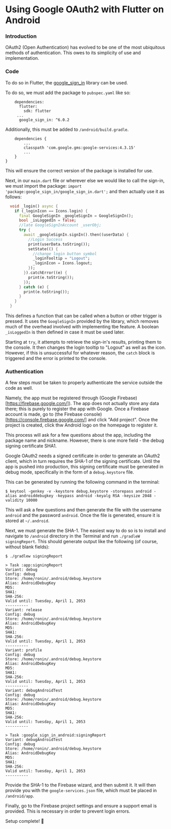 # Using Google OAuth2 with Flutter on Android
### Introduction
OAuth2 (Open Authentication) has evolved to be one of the most ubiquitous methods of authentication. This owes to its simplicity of use and implementation.

### Code
To do so in Flutter, the [google_sign_in](https://pub.dev/packages/google_sign_in) library can be used.

To do so, we must add the package to `pubspec.yaml` like so:
```
    dependencies:
      flutter:
        sdk: flutter
     ...
      google_sign_in: ^6.0.2
```
Additionally, this must be added to `/android/build.gradle`.
```
    dependencies {
        ...
        classpath 'com.google.gms:google-services:4.3.15'
        ...
    }
}
```
This will ensure the correct version of the package is installed for use.

Next, in our `main.dart` file or wherever else we would like to call the sign-in, we must import the package:
`import 'package:google_sign_in/google_sign_in.dart';`
and then actually use it as follows:
```dart
  void _login() async {
    if (_loginIcon == Icons.login) {
      final GoogleSignIn _googleSignIn = GoogleSignIn();
      bool _isLoggedIn = false;
      //late GoogleSignInAccount _userObj;
      try {
        await _googleSignIn.signIn().then((userData) {
          //Login Success
          print(userData.toString());
          setState(() {
            //change login button symbol
            _loginTooltip = "Logout";
            _loginIcon = Icons.logout;
          });
        }).catchError((e) {
          print(e.toString());
        });
      } catch (e) {
        print(e.toString());
      }
    }
  }
```

This defines a function that can be called when a button or other trigger is pressed. It uses the `GoogleSignIn` provided by the library, which removes much of the overhead involved with implementing tbe feature. A boolean `_isLoggedIn` is then defined in case it must be used later.

Starting at `try`, it attempts to retrieve the sign-in's results, printing them to the console. It then changes the login tooltip to "Logout" as well as the icon. However, if this is unsuccessful for whatever reason, the `catch` block is triggered and the error is printed to the console.

### Authentication
A few steps must be taken to properly authenticate the service outside the code as well.

Namely, the app must be registered through (Google Firebase)[https://firebase.google.com/]). The app does not actually store any data there; this is purely to register the app with Google. Once a Firebase account is made, go to (the Firebase console)[https://console.firebase.google.com/] and click "Add project". Once the project is created, click thw Android logo on the homepage to register it. 

This process will ask for a few questions about the app, including the package name and nickname. However, there is one more field - the debug signing certificate SHA1.

Google OAuth2 needs a signed certificate in order to generate an OAuth2 client, which in turn requires the SHA-1 of the signing certificate. Until the app is pushed into production, this signing certificate must be generated in debug mode, specifically in the form of a `debug.keystore` file.

This can be generated by running the following command in the terminal:

`$ keytool -genkey -v -keystore debug.keystore -storepass android -alias androiddebugkey -keypass android -keyalg RSA -keysize 2048 -validity 10000`

This will ask a few questions and then generate the file with the username `android` and the password `android`. Once the file is generated, ensure it is stored at `~/.android`.

Next, we must generate the SHA-1. The easiest way to do so is to install and navigate to `/android` directory in the Terminal and run `./gradleW signingReport`. This should generate output like the following (of course, without blank fields):

```
$ ./gradlew signingReport 

> Task :app:signingReport
Variant: debug
Config: debug
Store: /home/ronin/.android/debug.keystore
Alias: AndroidDebugKey
MD5: 
SHA1: 
SHA-256: 
Valid until: Tuesday, April 1, 2053
----------
Variant: release
Config: debug
Store: /home/ronin/.android/debug.keystore
Alias: AndroidDebugKey
MD5: 
SHA1: 
SHA-256: 
Valid until: Tuesday, April 1, 2053
----------
Variant: profile
Config: debug
Store: /home/ronin/.android/debug.keystore
Alias: AndroidDebugKey
MD5: 
SHA1: 
SHA-256: 
Valid until: Tuesday, April 1, 2053
----------
Variant: debugAndroidTest
Config: debug
Store: /home/ronin/.android/debug.keystore
Alias: AndroidDebugKey
MD5: 
SHA1: 
SHA-256: 
Valid until: Tuesday, April 1, 2053
----------

> Task :google_sign_in_android:signingReport
Variant: debugAndroidTest
Config: debug
Store: /home/ronin/.android/debug.keystore
Alias: AndroidDebugKey
MD5: 
SHA1: 
SHA-256: 
Valid until: Tuesday, April 1, 2053
----------
```
Provide the SHA-1 to the Firebase wizard, and then submit it. It will then provide you with the `google-services.json` file, which must be placed in `/android/app`.

Finally, go to the Firebase project settings and ensure a support email is provided. This is necessary in order to prevent login errors.

Setup complete! 🎉
